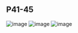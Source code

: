 ## P41-45
![image](https://user-images.githubusercontent.com/80054116/190838072-f8cc8d1d-5bb0-4c50-9398-2d3337c01da3.png)
![image](https://user-images.githubusercontent.com/80054116/190838095-ef05b956-ab09-4eaa-967e-5ead3a7f423b.png)
![image](https://user-images.githubusercontent.com/80054116/190838079-1a4b36d2-becc-4a21-a79c-2875a6f0f1f8.png)
